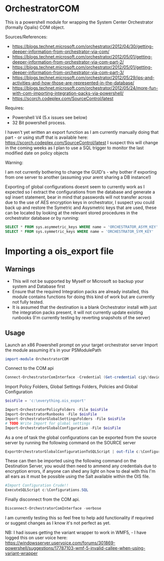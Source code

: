 # OrchestratorCOM

This is a powershell module for wrapping the System Center Orchestrator (formally Opalis) COM object.

Sources/References:
* https://blogs.technet.microsoft.com/orchestrator/2012/04/30/getting-deeper-information-from-orchestrator-via-com/
* https://blogs.technet.microsoft.com/orchestrator/2012/05/01/getting-deeper-information-from-orchestrator-via-com-part-2/
* https://blogs.technet.microsoft.com/orchestrator/2012/05/01/getting-deeper-information-from-orchestrator-via-com-part-3/
* https://blogs.technet.microsoft.com/orchestrator/2012/05/29/ips-and-activities-and-how-those-are-represented-in-the-database/
* https://blogs.technet.microsoft.com/orchestrator/2012/05/24/more-fun-with-com-importing-integration-packs-via-powershell/
* https://scorch.codeplex.com/SourceControl/latest

Requires:

* Powershell V4 (5.x issues see below)
* 32 Bit powershell process.

I haven't yet written an export function as I am currently manually doing that part - or using stuff that is available here: https://scorch.codeplex.com/SourceControl/latest
I suspect this will change in the coming weeks as I plan to use a SQL trigger to monitor the last modified date on policy objects

Warning:

I am not currently bothering to change the GUID's - why bother if exporting from one server to another (assuming your arent sharing a DB instance!)

Exporting of global configurations doesnt seem to currently work as I expected so I extract the configurations from the database and generate a sql insert statement, bear in mind that passwords will not transfer across due to the use of AES encryption keys in orchestrator,
I suspect you could back up and restore the Symetric and Asysmetric keys that are used, these can be located by looking at the relevant stored procedures in the orchestrator database or by running:

```sql
SELECT * FROM sys.asymmetric_keys WHERE name = 'ORCHESTRATOR_ASYM_KEY'
SELECT * FROM sys.symmetric_keys WHERE name = 'ORCHESTRATOR_SYM_KEY'
```

# Importing a ois_export file

## Warnings
* This will not be supported by Myself or Microsoft so backup your system and Database first
* Ensure that the required Integration packs are already installed, this module contains functions for doing this kind of work but are currently not fully tested.
* It is assumed that the destination is a blank Orchestrator install with just the integration packs present, it will not currently update existing runbooks (I'm currently testing by reverting snapshots of the server)


## Usage
Launch an x86 Powershell prompt on your target orchestrator server
Import the module assuming it's in your PSModulePath
```powershell
import-module OrchestratorCOM
```

Connect to the COM api
```powershell
Connect-OrchestratorComInterface -Credential (Get-credential cig\!davidw)
```

Import Policy Folders, Global Settings Folders, Policies and Global Configuration
```powershell
$oisFile = 'c:\everything.ois_export'

Import-OrchestratorPolicyFolders -File $oisFile
Import-OrchestratorRunbooks -File $oisFile
Import-OrchestratorGlobalSettingsFolders -File $oisFile
# TODO Write Import for global settings
Import-OrchestratorGlobalConfiguration -File $oisFile
```

As a one of task the global configurations can be exported from the source server by running the following command on the SOURCE server
```powershell
ExportOrchestratorGlobalConfigurationToSQLScript | out-file c:\Configurations.SQL
```

These can then be imported using the following command on the Destination Server, you would then need to ammend any credentials due to encryption errors, if anyone can shed any light on how to deal with this I'm all ears as it must be possible using the Salt available within the OIS file.

```powershell
#Import Configuration Crude!!
ExecuteSQLScript c:\Configurations.SQL
```

Finally disconnect from the COM api.

```powershell
Disconnect-OrchestratorComInterface -verbose
```

I am currently testing this so feel free to help add functionality if requrired or suggest changes as I know it's not perfect as yet.

NB: I had issues getting the variant wrapper to work in WMF5, - I have logged this on user voice here: https://windowsserver.uservoice.com/forums/301869-powershell/suggestions/17787103-wmf-5-invalid-callee-when-using-variant-wrapper
